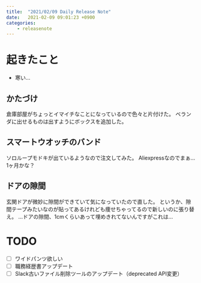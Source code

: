 ```yaml
---
title:  "2021/02/09 Daily Release Note"
date:   2021-02-09 09:01:23 +0900
categories:
	- releasenote
---
```

# 起きたこと

* 寒い…

## かたづけ

倉庫部屋がちょっとイマイチなことになっているので色々と片付けた。
ベランダに出せるものは出すようにボックスを追加した。

## スマートウオッチのバンド

ソロループモドキが出ているようなので注文してみた。
Aliexpressなのでまぁ…1ヶ月かな？

## ドアの隙間

玄関ドアが微妙に隙間ができていて気になっていたので直した。
というか、隙間テープみたいなのが貼ってあるけれども痩せちゃってるので新しいのに張り替え。
…ドアの隙間、1cmくらいあって埋めきれてないんですがこれは…


# TODO 

- [ ] ワイドパンツ欲しい
- [ ] 職務経歴書アップデート
- [ ] Slack古いファイル削除ツールのアップデート（deprecated API変更）